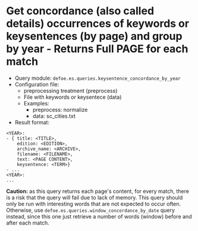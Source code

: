 # Get concordance (also called details) occurrences of keywords or keysentences (by page) and group by year - Returns Full PAGE for each match

* Query module: `defoe.es.queries.keysentence_concordance_by_year`
* Configuration file:
  - preprocessing treatment (preprocess)
  - File with keywords or keysentece (data)
  - Examples:
     - preprocess: normalize
     - data: sc_cities.txt
* Result format:

```
<YEAR>:
- { title: <TITLE>,
    edition: <EDITION>,
    archive_name: <ARCHIVE>,
    filename: <FILENAME>,
    text: <PAGE CONTENT>,
    keysentence: <TERM>}
- ...
<YEAR>:
...
```

**Caution:** as this query returns each page's content, for every match, there is a risk that the query will fail due to lack of memory. This query should only be run with interesting words that are not expected to occur often. Otherwise, use `defoe.es.queries.window_concordance_by_date` query instead, since this one just retrieve a number of words (window) before and after each match.
